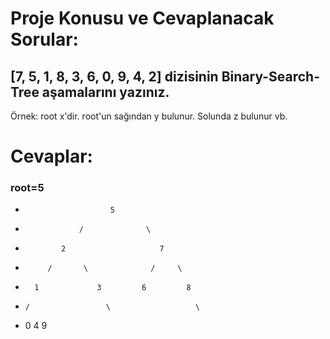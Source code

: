 # Proje Konusu ve Cevaplanacak Sorular:

## [7, 5, 1, 8, 3, 6, 0, 9, 4, 2] dizisinin Binary-Search-Tree aşamalarını yazınız.
Örnek: root x'dir. root'un sağından y bulunur. Solunda z bulunur vb.

# Cevaplar:

### root=5 
*                        5  
                       
*                 /              \
            
*             2                     7
         
*          /       \              /     \     

*       1             3         6         8   

*     /                 \                   \

*   0                     4                   9
